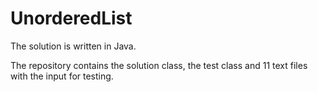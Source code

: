 # UnorderedList

The solution is written in Java.

The repository contains the solution class, the test class and 11 text files with the input for testing.
